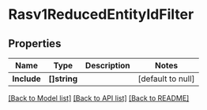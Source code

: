 # Rasv1ReducedEntityIdFilter

## Properties
Name | Type | Description | Notes
------------ | ------------- | ------------- | -------------
**Include** | **[]string** |  | [default to null]

[[Back to Model list]](../README.md#documentation-for-models) [[Back to API list]](../README.md#documentation-for-api-endpoints) [[Back to README]](../README.md)

